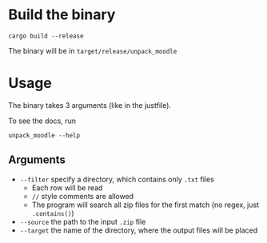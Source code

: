 # Build the binary

```shell
cargo build --release
```

The binary will be in `target/release/unpack_moodle`

# Usage

The binary takes 3 arguments (like in the justfile).

To see the docs, run

```shell
unpack_moodle --help
```

## Arguments

- `--filter` specify a directory, which contains only `.txt` files
  - Each row will be read
  - `//` style comments are allowed
  - The program will search all zip files for the first match (no regex, just `.contains()`)
- `--source` the path to the input `.zip` file
- `--target` the name of the directory, where the output files will be placed